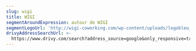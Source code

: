 ```yaml
---
slug: wigi
title: WIGI
segmentAroundExpression: autour de WIGI
segmentLogoUrl: 'http://wigi-coworking.com/wp-content/uploads/logobleu_250_ombre.png'
drivyAddressSearchUrl: >-
  https://www.drivy.com/search?address_source=google&only_responsive=true&country_scope=FR&latitude=44.8438192&longitude=-0.5781168999999409&address=26+Rue+Condillac%2C+33000+Bordeaux%2C+France&city_display_name=Bordeaux
---
```


